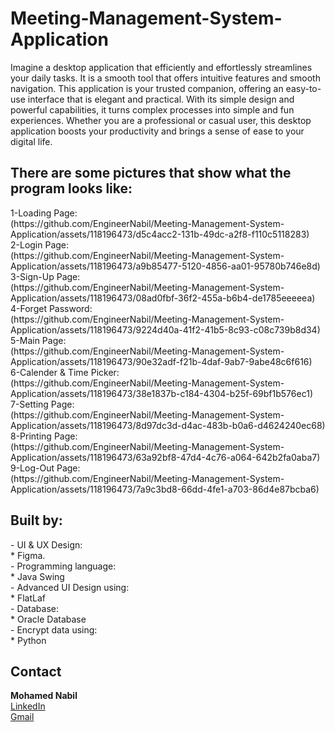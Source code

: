 # Meeting-Management-System-Application

Imagine a desktop application that efficiently and effortlessly streamlines your daily tasks. It is a smooth tool that offers intuitive features and smooth navigation. This application is your trusted companion, offering an easy-to-use interface that is elegant and practical. With its simple design and powerful capabilities, it turns complex processes into simple and fun experiences. Whether you are a professional or casual user, this desktop application boosts your productivity and brings a sense of ease to your digital life.

<h2>
There are some pictures that show what the program looks like:
</h2>
1-Loading Page:<br>            (https://github.com/EngineerNabil/Meeting-Management-System-Application/assets/118196473/d5c4acc2-131b-49dc-a2f8-f110c5118283)<br>
2-Login Page:<br>              (https://github.com/EngineerNabil/Meeting-Management-System-Application/assets/118196473/a9b85477-5120-4856-aa01-95780b746e8d)<br>
3-Sign-Up Page:<br>            (https://github.com/EngineerNabil/Meeting-Management-System-Application/assets/118196473/08ad0fbf-36f2-455a-b6b4-de1785eeeeea)<br>
4-Forget Password:<br>         (https://github.com/EngineerNabil/Meeting-Management-System-Application/assets/118196473/9224d40a-41f2-41b5-8c93-c08c739b8d34)<br>
5-Main Page:<br>               (https://github.com/EngineerNabil/Meeting-Management-System-Application/assets/118196473/90e32adf-f21b-4daf-9ab7-9abe48c6f616)<br>
6-Calender & Time Picker:<br>  (https://github.com/EngineerNabil/Meeting-Management-System-Application/assets/118196473/38e1837b-c184-4304-b25f-69bf1b576ec1)<br>
7-Setting Page:<br>            (https://github.com/EngineerNabil/Meeting-Management-System-Application/assets/118196473/8d97dc3d-d4ac-483b-b0a6-d4624240ec68)<br>
8-Printing Page:<br>           (https://github.com/EngineerNabil/Meeting-Management-System-Application/assets/118196473/63a92bf8-47d4-4c76-a064-642b2fa0aba7)<br>
9-Log-Out Page:<br>            (https://github.com/EngineerNabil/Meeting-Management-System-Application/assets/118196473/7a9c3bd8-66dd-4fe1-a703-86d4e87bcba6)<br>

<h2>
Built by:
</h2>
- UI & UX Design:<br>
* Figma.<br>
- Programming language:<br>
* Java Swing<br>
- Advanced UI Design using:<br>
* FlatLaf<br>
- Database:<br>
* Oracle Database<br>
- Encrypt data using:<br>
* Python<br>

<h2>Contact</h2>
<B>Mohamed Nabil</B> <br> <a href = "https://www.linkedin.com/in/mohamed-nabil-mohamed-9286272b6">LinkedIn</a> <br> <a href = "mohamednabil5011@gmail.com">Gmail</a>
